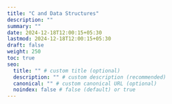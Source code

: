 ```yaml
---
title: "C and Data Structures"
description: ""
summary: ""
date: 2024-12-18T12:00:15+05:30
lastmod: 2024-12-18T12:00:15+05:30
draft: false
weight: 250
toc: true
seo:
  title: "" # custom title (optional)
  description: "" # custom description (recommended)
  canonical: "" # custom canonical URL (optional)
  noindex: false # false (default) or true
---
```

